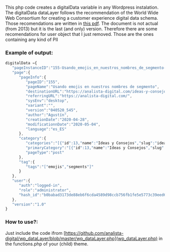 This php code creates a digitalData variable in any Wordpress instalation. The digitalData dataLayer follows the recommendation of the World Wide Web Consortium for creating a customer experience digital data schema. Those recomendations are written in [this pdf](https://www.w3.org/2013/12/ceddl-201312.pdf). The document is not actual (from 2013) but it is the last (and only) version. Therefore there are some recomendations for user object that I just removed. Those are the ones containing any kind of PII

### Example of output:

```javascript
digitalData ={
   "pageInstanceID":"155-Usando_emojis_en_nuestros_nombres_de_segmento-publish",
   "page":{
      "pageInfo":{
         "pageID":"155",
         "pageName":"Usando emojis en nuestros nombres de segmento",
         "destinationURL":"https://analista-digital.com/ideas-y-consejos/usando-emojis-en-nuestros-nombres-de-segmento/",
         "referringURL":"https://analista-digital.com/",
         "sysEnv":"desktop",
         "variant":"",
         "version":"040520_545",
         "author":"Agustín",
         "creationDate":"2020-04-28",
         "modificationnDate":"2020-05-04",
         "language":"es_ES"
      },
      "category":{
         "categories":"[{"id":13,"name":"Ideas y Consejos","slug":"ideas-y-consejos"}]",
         "primaryCategory":"[{"id":13,"name":"Ideas y Consejos","slug":"ideas-y-consejos"}]",
         "pageType":"post"
      },
      "tag":{
         "tags":"["emojis","segments"]"
      }
   },
   "user":{
      "auth":"logged-in",
      "role":"administrator",
      "hash_id":"b0babad3173de88eb6f6cda4589d98ccb756fb1fe5e5773c39eed6c911e1906d"
   },
   "version":"1.0"
}
```
### How to use?:

Just include the code ifrom [https://github.com/analista-digital/wp_dataLayer/blob/master/wp_dataLayer.php](wp_dataLayer.php) in the functions.php of your (child) theme.
